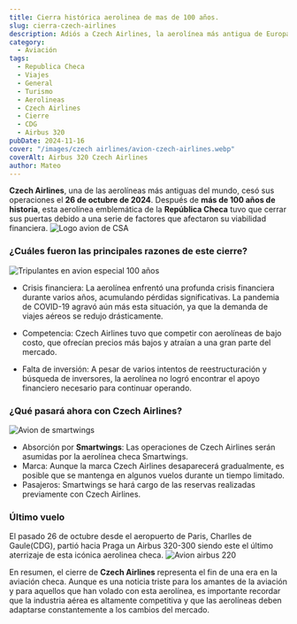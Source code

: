 ```yaml
---
title: Cierra histórica aerolinea de mas de 100 años.
slug: cierra-czech-airlines
description: Adiós a Czech Airlines, la aerolínea más antigua de Europa cierra sus operaciones independientes 
category:
  - Aviación
tags:
  - Republica Checa
  - Viajes
  - General
  - Turismo
  - Aerolineas 
  - Czech Airlines
  - Cierre
  - CDG
  - Airbus 320
pubDate: 2024-11-16
cover: "/images/czech airlines/avion-czech-airlines.webp"
coverAlt: Airbus 320 Czech Airlines
author: Mateo
---
```


**Czech Airlines**, una de las aerolíneas más antiguas del mundo, cesó sus operaciones el **26 de octubre de 2024**. Después de **más de 100 años de historia**, esta aerolínea emblemática de la **República Checa** tuvo que cerrar sus puertas debido a una serie de factores que afectaron su viabilidad financiera.
<img src="/images/czech airlines/0872e6bfd4fa36a497b853c8e1156281.jpg" alt="Logo avion de CSA">

### ¿Cuáles fueron las principales razones de este cierre?
<img src="/images/czech airlines/csatwitter-1440x1080.webp" alt="Tripulantes en avion especial 100 años">

* Crisis financiera: La aerolínea enfrentó una profunda crisis financiera durante varios años, acumulando pérdidas significativas. La pandemia de COVID-19 agravó aún más esta situación, ya que la demanda de viajes aéreos se redujo drásticamente.

* Competencia: Czech Airlines tuvo que competir con aerolíneas de bajo costo, que ofrecían precios más bajos y atraían a una gran parte del mercado.

* Falta de inversión: A pesar de varios intentos de reestructuración y búsqueda de inversores, la aerolínea no logró encontrar el apoyo financiero necesario para continuar operando.

### ¿Qué pasará ahora con Czech Airlines?
<img src="/images/czech airlines/smartwings.jpg" alt="Avion de smartwings">

* Absorción por **Smartwings**: Las operaciones de Czech Airlines serán asumidas por la aerolínea checa Smartwings.
* Marca: Aunque la marca Czech Airlines desaparecerá gradualmente, es posible que se mantenga en algunos vuelos durante un tiempo limitado.
* Pasajeros: Smartwings se hará cargo de las reservas realizadas previamente con Czech Airlines.

### Último vuelo

El pasado 26 de octubre desde el aeropuerto de Paris, Charlles de Gaule(CDG), partió hacia Praga un Airbus 320-300 siendo este el último aterrizaje de esta icónica aerolinea checa.
<img src="/images/czech airlines/fenix-airbus-a320-czech-airlines-100-years-sticker-4k-19886-1711400926-Ef3HJ.webp" alt="Avion airbus 220">

En resumen, el cierre de **Czech Airlines** representa el fin de una era en la aviación checa. Aunque es una noticia triste para los amantes de la aviación y para aquellos que han volado con esta aerolínea, es importante recordar que la industria aérea es altamente competitiva y que las aerolíneas deben adaptarse constantemente a los cambios del mercado.